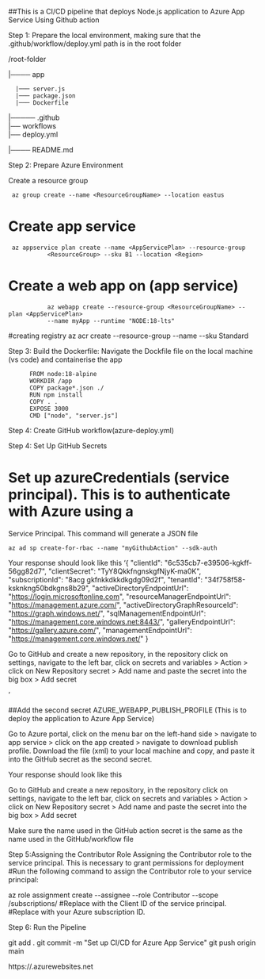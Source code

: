 ##This is a CI/CD pipeline that deploys Node.js application to Azure App Service Using Github action


Step 1: Prepare the local environment, making sure that the .github/workflow/deploy.yml path is in the root folder

/root-folder

|──── app   

      |─── server.js
      |─── package.json
      |─── Dockerfile

|───── .github   
          |── workflows     
               |── deploy.yml

|──── README.md



Step 2: Prepare Azure Environment

Create a resource group

     az group create --name <ResourceGroupName> --location eastus

# Create app service

     az appservice plan create --name <AppServicePlan> --resource-group  
               <ResourceGroup> --sku B1 --location <Region>

# Create a web app on (app service)
               az webapp create --resource-group <ResourceGroupName> --plan <AppServicePlan>   
               --name myApp --runtime "NODE:18-lts"


#creating registry
az acr create --resource-group <ResourceGroupName> --name <RegistryName> --sku Standard






Step 3: Build the Dockerfile: Navigate the Dockfile file on the local machine (vs code) and containerise the app

          FROM node:18-alpine
          WORKDIR /app
          COPY package*.json ./
          RUN npm install
          COPY . .
          EXPOSE 3000
          CMD ["node", "server.js"]


Step 4: Create GitHub workflow(azure-deploy.yml)




Step 4: Set Up GitHub Secrets

# Set up azureCredentials (service principal). This is to authenticate with Azure using a   
   Service Principal. This command will generate a JSON file

    az ad sp create-for-rbac --name "myGithubAction" --sdk-auth


Your response should look like this 
‘{
  "clientId": "6c535cb7-e39506-kgkff-56gg82d7",
  "clientSecret": "TyY8QkkfngnskgfNjyK-ma0K",
  "subscriptionId": "8acg gkfnkkdkkdkgdg09d2f",
  "tenantId": "34f758f58-ksknkng50bdkgns8b29",
  "activeDirectoryEndpointUrl": "https://login.microsoftonline.com",
  "resourceManagerEndpointUrl": "https://management.azure.com/",
  "activeDirectoryGraphResourceId": "https://graph.windows.net/",
  "sqlManagementEndpointUrl": "https://management.core.windows.net:8443/",
  "galleryEndpointUrl": "https://gallery.azure.com/",
  "managementEndpointUrl": "https://management.core.windows.net/"
}

Go to GitHub and create a new repository, in the repository click on settings, navigate to the left bar, click on secrets and variables > Action > click on New Repository secret > Add name and paste the secret into the big box > Add secret



  


’

##Add the second secret  AZURE_WEBAPP_PUBLISH_PROFILE (This is to deploy the application to Azure App Service)



Go to Azure portal, click on the menu bar on the left-hand side > navigate to app service > click on the app created > navigate to download publish profile. Download the file (xml) to your local machine and copy, and paste it into the GitHub secret as the second secret.

Your response should look like this 

<?xml version="1.0" encoding="utf-8"?>
<publishData>
  <publishProfile 
    profileName="briitzApp - Web Deploy" 
    publishMethod="MSDeploy" 
    publishUrl="briitzApp.scm.azurewebsites.net:443" 
    msdeploySite="briitzApp" 
    userName="$briitzApp" 
    userPWD="yourGeneratedPassword" 
    destinationAppUrl="https://briitzApp.azurewebsites.net" 
    SQLServerDBConnectionString="" 
    mySQLDBConnectionString="" 
    hostingProviderForumLink="" 
    controlPanelLink="" >
    <databases/>
  </publishProfile>
</publishData>


Go to GitHub and create a new repository, in the repository click on settings, navigate to the left bar, click on secrets and variables > Action > click on New Repository secret > Add name and paste the secret into the big box > Add secret

Make sure the name used in the GitHub action secret is the same as the name used in the GitHub/workflow file



Step 5:Assigning the Contributor Role
Assigning the Contributor role to the service principal. This is necessary to grant permissions for deployment
#Run the following command to assign the Contributor role to your service principal:

 az role assignment create --assignee <appId> --role Contributor --scope /subscriptions/<subscriptionId>
#Replace <appId> with the Client ID of the service principal.
#Replace <subscriptionId> with your Azure subscription ID.




Step 6: Run the Pipeline

git add .
git commit -m "Set up CI/CD for Azure App Service"
git push origin main

https://<myApp>.azurewebsites.net
